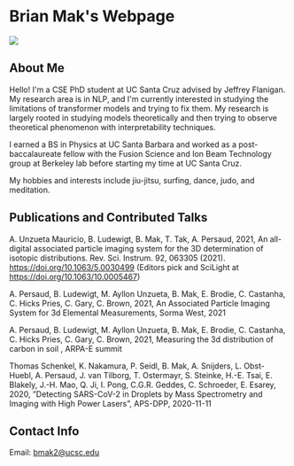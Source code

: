 # Brian Mak's Webpage

![](IMG_0173.PNG)

## About Me
Hello! I'm a CSE PhD student at UC Santa Cruz advised by Jeffrey Flanigan. My research area is in NLP, and I'm currently interested in studying the limitations of transformer models and trying to fix them. My research is largely rooted in studying models theoretically and then trying to observe theoretical phenomenon with interpretability techniques. 

I earned a BS in Physics at UC Santa Barbara and worked as a post-baccalaureate fellow with the Fusion Science and Ion Beam Technology group at Berkeley lab before starting my time at UC Santa Cruz.

My hobbies and interests include jiu-jitsu, surfing, dance, judo, and meditation. 

## Publications and Contributed Talks

A. Unzueta Mauricio, B. Ludewigt, B. Mak, T. Tak, A. Persaud, 2021, An all-digital associated particle imaging system for the 3D determination of isotopic distributions. Rev. Sci. Instrum. 92, 063305 (2021). https://doi.org/10.1063/5.0030499 (Editors pick and SciLight at https://doi.org/10.1063/10.0005467)

A. Persaud, B. Ludewigt, M. Ayllon Unzueta, B. Mak, E. Brodie, C. Castanha, C. Hicks Pries, C. Gary, C. Brown, 2021, An Associated Particle Imaging System for 3d Elemental Measurements, Sorma West, 2021

A. Persaud, B. Ludewigt, M. Ayllon Unzueta, B. Mak, E. Brodie, C. Castanha, C. Hicks Pries, C. Gary, C. Brown, 2021, Measuring the 3d distribution of carbon in soil , ARPA-E summit

Thomas Schenkel, K. Nakamura, P. Seidl, B. Mak, A. Snijders, L. Obst-Huebl, A. Persaud, J. van Tilborg, T. Ostermayr, S. Steinke, H.-E. Tsai, E. Blakely, J.-H. Mao, Q. Ji, I. Pong, C.G.R. Geddes, C. Schroeder, E. Esarey, 2020, ”Detecting SARS-CoV-2 in Droplets by Mass Spectrometry and Imaging with High Power Lasers”, APS-DPP, 2020-11-11

## Contact Info

Email: bmak2@ucsc.edu

